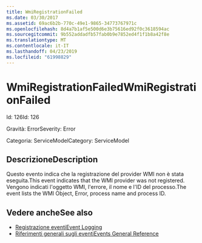 ```yaml
---
title: WmiRegistrationFailed
ms.date: 03/30/2017
ms.assetid: 69ac6b2b-770c-49e1-9865-34773767971c
ms.openlocfilehash: 8d4a7b1af5e500d6e3b75616ed92f0c3618594ac
ms.sourcegitcommit: 9b552addadfb57fab0b9e7852ed4f1f1b8a42f8e
ms.translationtype: MT
ms.contentlocale: it-IT
ms.lasthandoff: 04/23/2019
ms.locfileid: "61998829"
---
```

# <a name="wmiregistrationfailed"></a><span data-ttu-id="3c7c7-102">WmiRegistrationFailed</span><span class="sxs-lookup"><span data-stu-id="3c7c7-102">WmiRegistrationFailed</span></span>
<span data-ttu-id="3c7c7-103">Id: 126</span><span class="sxs-lookup"><span data-stu-id="3c7c7-103">Id: 126</span></span>  
  
 <span data-ttu-id="3c7c7-104">Gravità: Error</span><span class="sxs-lookup"><span data-stu-id="3c7c7-104">Severity: Error</span></span>  
  
 <span data-ttu-id="3c7c7-105">Categoria: ServiceModel</span><span class="sxs-lookup"><span data-stu-id="3c7c7-105">Category: ServiceModel</span></span>  
  
## <a name="description"></a><span data-ttu-id="3c7c7-106">Descrizione</span><span class="sxs-lookup"><span data-stu-id="3c7c7-106">Description</span></span>  
 <span data-ttu-id="3c7c7-107">Questo evento indica che la registrazione del provider WMI non è stata eseguita.</span><span class="sxs-lookup"><span data-stu-id="3c7c7-107">This event indicates that the WMI provider was not registered.</span></span> <span data-ttu-id="3c7c7-108">Vengono indicati l'oggetto WMI, l'errore, il nome e l'ID del processo.</span><span class="sxs-lookup"><span data-stu-id="3c7c7-108">The event lists the WMI Object, Error, process name and process ID.</span></span>  
  
## <a name="see-also"></a><span data-ttu-id="3c7c7-109">Vedere anche</span><span class="sxs-lookup"><span data-stu-id="3c7c7-109">See also</span></span>

- [<span data-ttu-id="3c7c7-110">Registrazione eventi</span><span class="sxs-lookup"><span data-stu-id="3c7c7-110">Event Logging</span></span>](../../../../../docs/framework/wcf/diagnostics/event-logging/index.md)
- [<span data-ttu-id="3c7c7-111">Riferimenti generali sugli eventi</span><span class="sxs-lookup"><span data-stu-id="3c7c7-111">Events General Reference</span></span>](../../../../../docs/framework/wcf/diagnostics/event-logging/events-general-reference.md)
